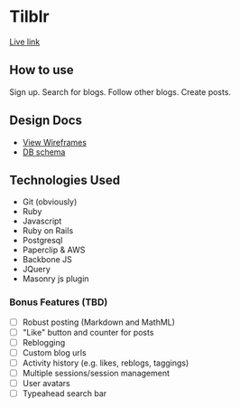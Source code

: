 # Tilblr

[Live link][live]

[live]: http://www.tilblr.com/

## How to use

Sign up. 
Search for blogs. 
Follow other blogs. 
Create posts.

## Design Docs
* [View Wireframes][views]
* [DB schema][schema]

[views]: ./docs/views.md
[schema]: ./docs/schema.md

## Technologies Used
* Git (obviously)
* Ruby
* Javascript
* Ruby on Rails
* Postgresql
* Paperclip & AWS
* Backbone JS
* JQuery
* Masonry js plugin

### Bonus Features (TBD)
- [ ] Robust posting (Markdown and MathML)
- [ ] "Like" button and counter for posts
- [ ] Reblogging
- [ ] Custom blog urls
- [ ] Activity history (e.g. likes, reblogs, taggings)
- [ ] Multiple sessions/session management
- [ ] User avatars
- [ ] Typeahead search bar
